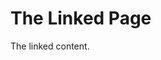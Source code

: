 <style>
.IdrisData {
  color: darkred
}
.IdrisType {
  color: blue
}
.IdrisBound {
  color: black
}
.IdrisFunction {
  color: darkgreen
}
.IdrisKeyword {
  text-decoration: underline;
}
.IdrisComment {
  color: #b22222
}
.IdrisNamespace {
  font-style: italic;
  color: black
}
.IdrisPostulate {
  font-weight: bold;
  color: red
}
.IdrisModule {
  font-style: italic;
  color: black
}
.IdrisCode {
  display: block;
  background-color: whitesmoke;
}
</style>
The Linked Page
=========
The linked content.

